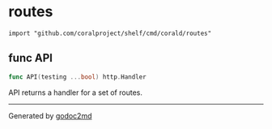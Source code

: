 
# routes
    import "github.com/coralproject/shelf/cmd/corald/routes"






## func API
``` go
func API(testing ...bool) http.Handler
```
API returns a handler for a set of routes.









- - -
Generated by [godoc2md](http://godoc.org/github.com/davecheney/godoc2md)